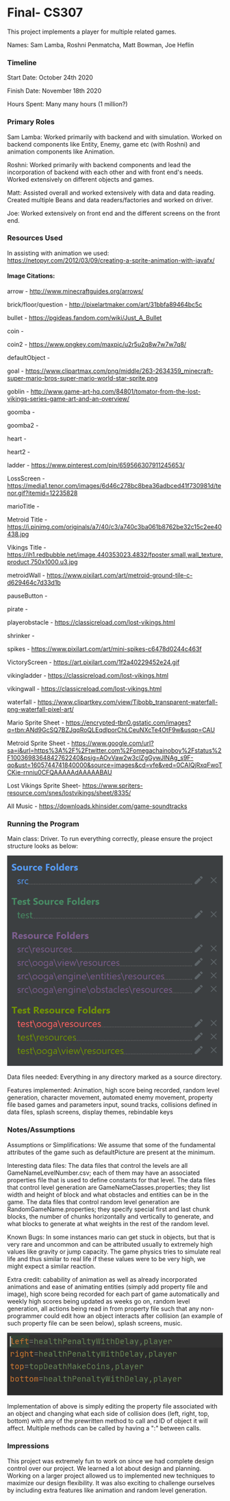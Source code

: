 Final- CS307
====

This project implements a player for multiple related games.

Names: Sam Lamba, Roshni Penmatcha, Matt Bowman, Joe Heflin


### Timeline

Start Date: October 24th 2020

Finish Date: November 18th 2020

Hours Spent: Many many hours (1 million?)

### Primary Roles

Sam Lamba: Worked primarily with backend and with simulation. Worked on backend components like Entity, Enemy, game etc (with Roshni) and animation components like Animation.

Roshni: Worked primarily with backend components and lead the incorporation of backend with each other and with front end's needs. Worked extensively on different objects and games. 

Matt: Assisted overall and worked extensively with data and data reading. Created multiple Beans and data readers/factories and worked on driver.

Joe: Worked extensively on front end and the different screens on the front end. 


### Resources Used

In assisting with animation we used: https://netopyr.com/2012/03/09/creating-a-sprite-animation-with-javafx/

#### Image Citations:

arrow - http://www.minecraftguides.org/arrows/

brick/floor/question - http://pixelartmaker.com/art/31bbfa89464bc5c

bullet - https://pgideas.fandom.com/wiki/Just_A_Bullet

coin - 

coin2 - https://www.pngkey.com/maxpic/u2r5u2q8w7w7w7q8/

defaultObject - 

goal - https://www.clipartmax.com/png/middle/263-2634359_minecraft-super-mario-bros-super-mario-world-star-sprite.png

goblin - http://www.game-art-hq.com/84801/tomator-from-the-lost-vikings-series-game-art-and-an-overview/

goomba -

goomba2 -

heart -

heart2 -

ladder - https://www.pinterest.com/pin/659566307911245653/

LossScreen - https://media1.tenor.com/images/6d46c278bc8bea36adbced41f730981d/tenor.gif?itemid=12235828

marioTitle -

Metroid Title - https://i.pinimg.com/originals/a7/40/c3/a740c3ba061b8762be32c15c2ee40438.jpg

Vikings Title - https://ih1.redbubble.net/image.440353023.4832/fposter,small,wall_texture,product,750x1000.u3.jpg

metroidWall - https://www.pixilart.com/art/metroid-ground-tile-c-d629464c7d33d1b

pauseButton -

pirate - 

playerobstacle - https://classicreload.com/lost-vikings.html

shrinker - 

spikes - https://www.pixilart.com/art/mini-spikes-c6478d0244c463f

VictoryScreen - https://art.pixilart.com/1f2a40229452e24.gif

vikingladder - https://classicreload.com/lost-vikings.html

vikingwall - https://classicreload.com/lost-vikings.html

waterfall - https://www.clipartkey.com/view/Tibobb_transparent-waterfall-png-waterfall-pixel-art/

Mario Sprite Sheet - https://encrypted-tbn0.gstatic.com/images?q=tbn:ANd9GcSQ7BZJqqRoQLEqdlporChLCeuNXcTe4OtF9w&usqp=CAU

Metroid Sprite Sheet -  https://www.google.com/url?sa=i&url=https%3A%2F%2Ftwitter.com%2Fomegachainoboy%2Fstatus%2F1003698364842762240&psig=AOvVaw2w3clZgGywJlNAg_s9F-qo&ust=1605744741840000&source=images&cd=vfe&ved=0CAIQjRxqFwoTCKie-rnniu0CFQAAAAAdAAAAABAU

Lost Vikings Sprite Sheet- https://www.spriters-resource.com/snes/lostvikings/sheet/8335/

All Music - https://downloads.khinsider.com/game-soundtracks


### Running the Program

Main class: Driver. To run everything correctly, please ensure the project structure looks as below:

![Project Structure](doc/projectStructure.png "Project Structur")

Data files needed: 
Everything in any directory marked as a source directory.

Features implemented: Animation, high score being recorded, random level generation, character movement, automated enemy movement, property file based games and parameters input, sound tracks, collisions defined in data files, splash screens, display themes, rebindable keys


### Notes/Assumptions

Assumptions or Simplifications: We assume that some of the fundamental attributes of the game such as defaultPicture are present at the minimum. 

Interesting data files:
The data files that control the levels are all GameNameLevelNumber.csv; each of them may have an associated properties file that is used to define constants for that level. The data files that control level generation are GameNameClasses.properties; they list width and height of block and what obstacles and entities can be in the game. The data files that control random level generation are RandomGameName.properties; they specify special first and last chunk blocks, the number of chunks horizontally and vertically to generate, and what blocks to generate at what weights in the rest of the random level.

Known Bugs: In some instances mario can get stuck in objects, but that is very rare and uncommon and can be attributed usually to extremely high values like gravity or jump capacity. The game physics tries to simulate real life and thus similar to real life if these values were to be very high, we might expect a similar reaction. 

Extra credit: cabability of animation as well as already incorporated animations and ease of animating entities (simply add property file and image), high score being recorded for each part of game automatically and weekly high scores being updated as weeks go on, random level generation, all actions being read in from property file such that any non-programmer could edit how an object interacts after collision (an example of such property file can be seen below), splash screens, music.

![Property File](doc/propertyFileBasedCollision.png)

Implementation of above is simply editing the property file associated with an object and changing what each side of collision does (left, right, top, bottom) with any of the prewritten method to call and ID of object it will affect. Multiple methods can be called by having a ":" between calls. 


### Impressions

This project was extremely fun to work on since we had complete design control over our project. We learned a lot about design and planning. Working on a larger project allowed us to implemented new techniques to maximize our design flexibility. It was also exciting to challenge ourselves by including extra features like animation and random level generation.
